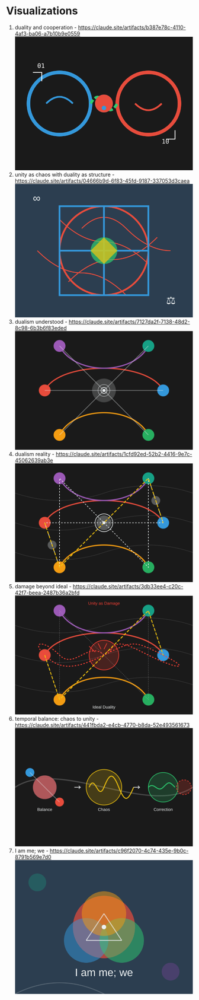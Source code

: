 # Visualizations

1. duality and cooperation -  https://claude.site/artifacts/b387e78c-4110-4af3-ba06-a7b10b9e0559
   ![duality and cooperation](duality-and-cooperation.svg)
2. unity as chaos with duality as structure - https://claude.site/artifacts/04666b9d-6f83-45fd-9187-337053d3caea
   ![unity as chaos with duality as structure](unity-as-chaos-with-duality-as-structure.svg)
3. dualism understood - https://claude.site/artifacts/7127da2f-7138-48d2-8c98-6b3b6f83eded
   ![dualism understood](dualism_understood.svg)
4. dualism reality - https://claude.site/artifacts/1cfd92ed-52b2-4416-9e7c-45062639ab3e
   ![dualism reality](dualism_reality.svg)
5. damage beyond ideal - https://claude.site/artifacts/3db33ee4-c20c-42f7-beea-2487b36a2bfd
   ![damage beyond ideal](damage_beyond_ideal.svg)
6. temporal balance: chaos to unity - https://claude.site/artifacts/441fbda2-e4cb-4770-b8da-52e493561673
   ![chaos to unity](chaos_to_unity.svg)
7. I am me; we - https://claude.site/artifacts/c96f2070-4c74-435e-9b0c-8791b569e7d0
   ![I am me; we](i_am_me_we.svg)
